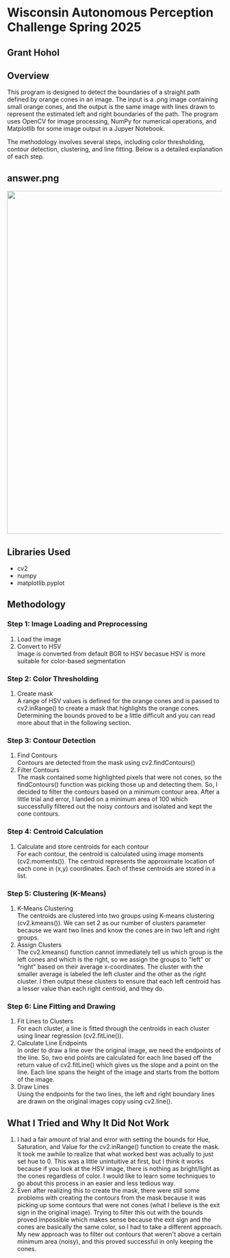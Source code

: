 # Wisconsin Autonomous Perception Challenge Spring 2025
## Grant Hohol

## Overview
This program is designed to detect the boundaries of a straight path defined by orange cones in an image. The input is a .png image containing small orange cones, and the output is the same image with lines drawn to represent the estimated left and right boundaries of the path. The program uses OpenCV for image processing, NumPy for numerical operations, and Matplotlib for some image output in a Jupyer Notebook.

The methodology involves several steps, including color thresholding, contour detection, clustering, and line fitting. Below is a detailed explanation of each step.

## answer.png
<img src="answer.png" width="600" height="800">

## Libraries Used
- cv2
- numpy
- matplotlib.pyplot

## Methodology
### Step 1: Image Loading and Preprocessing
1. Load the image
2. Convert to HSV  
Image is converted from default BGR to HSV becasue HSV is more suitable for color-based segmentation

### Step 2: Color Thresholding
1. Create mask  
A range of HSV values is defined for the orange cones and is passed to cv2.inRange() to create a mask that highlights the orange cones. Determining the bounds proved to be a little difficult and you can read more about that in the following section.

### Step 3: Contour Detection
1. Find Contours  
Contours are detected from the mask using cv2.findContours()
2. Filter Contours  
The mask contained some highlighted pixels that were not cones, so the findContours() function was picking those up and detecting them. So, I decided to filter the contours based on a minimum contour area. After a little trial and error, I landed on a minimum area of 100 which successfully filtered out the noisy contours and isolated and kept the cone contours. 

### Step 4: Centroid Calculation
1. Calculate and store centroids for each contour  
For each contour, the centroid is calculated using image moments (cv2.moments()). The centroid represents the approximate location of each cone in (x,y) coordinates. Each of these centroids are stored in a list.

### Step 5: Clustering (K-Means)
1. K-Means Clustering  
The centroids are clustered into two groups using K-means clustering (cv2.kmeans()). We can set 2 as our number of clusters parameter because we want two lines and know the cones are in two left and right groups.
2. Assign Clusters  
The cv2.kmeans() function cannot immediately tell us which group is the left cones and which is the right, so we assign the groups to "left" or "right" based on their average x-coordinates. The cluster with the smaller average is labeled the left cluster and the other as the right cluster. I then output these clusters to ensure that each left centroid has a lesser value than each right centroid, and they do. 

### Step 6: Line Fitting and Drawing 
1. Fit Lines to Clusters  
For each cluster, a line is fitted through the centroids in each cluster using linear regression (cv2.fitLine()).
2. Calculate Line Endpoints  
In order to draw a line over the original image, we need the endpoints of the line. So, two end points are calculated for each line based off the return value of cv2.fitLine() which gives us the slope and a point on the line. Each line spans the height of the image and starts from the bottom of the image. 
3. Draw Lines  
Using the endpoints for the two lines, the left and right boundary lines are drawn on the original images copy using cv2.line().


## What I Tried and Why It Did Not Work
1. I had a fair amount of trial and error with setting the bounds for Hue, Saturation, and Value for the cv2.inRange() function to create the mask. It took me awhile to realize that what worked best was actually to just set hue to 0. This was a little unintuitive at first, but I think it works because if you look at the HSV image, there is nothing as bright/light as the cones regardless of color. I would like to learn some techniques to go about this process in an easier and less tedious way. 
2. Even after realizing this to create the mask, there were still some problems with creating the contours from the mask because it was picking up some contours that were not cones (what I believe is the exit sign in the original image). Trying to filter this out with the bounds proved impossible which makes sense because the exit sign and the cones are basically the same color, so I had to take a different approach. My new approach was to filter out contours that weren't above a certain minimum area (noisy), and this proved successful in only keeping the cones. 
